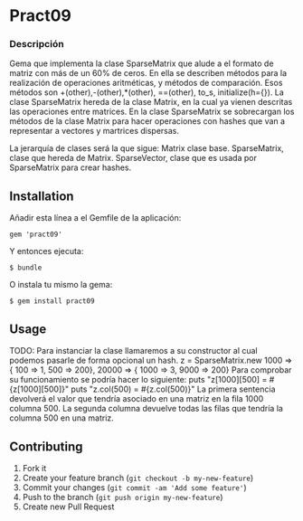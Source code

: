 # Pract09

### Descripción
Gema que implementa la clase SparseMatrix que alude a el formato de matriz con más de un 60% de ceros. 
En ella se describen métodos para la realización de operaciones aritméticas, y métodos de comparación. 
Esos métodos son +(other),-(other),*(other), ==(other), to_s, initialize(h={}). 
La clase SparseMatrix hereda de la clase Matrix, en la cual ya vienen descritas las operaciones entre matrices. 
En la clase SparseMatrix se sobrecargan los métodos de la clase Matrix para hacer operaciones con hashes que van
a representar a vectores y martrices dispersas.

La jerarquía de clases será la que sigue:
Matrix clase base.
SparseMatrix, clase que hereda de Matrix.
SparseVector, clase que es usada por SparseMatrix para crear hashes.


## Installation

Añadir esta línea a el Gemfile de la aplicación:

    gem 'pract09'

Y entonces ejecuta:

    $ bundle

O instala tu mismo la gema:

    $ gem install pract09

## Usage

TODO: Para instanciar la clase llamaremos a su constructor al cual podemos pasarle de forma opcional un hash.
z = SparseMatrix.new 1000 => { 100 => 1, 500 => 200}, 20000 => { 1000 => 3, 9000 => 200}
Para comprobar su funcionamiento se podría hacer lo siguiente:
puts "z[1000][500] = #{z[1000][500]}"
puts "z.col(500) = #{z.col(500)}"
La primera sentencia devolverá el valor  que tendría asociado  en una matriz en la fila 1000 columna 500.
La segunda columna devuelve todas las filas que tendría la columna 500 en una matriz.
## Contributing

1. Fork it
2. Create your feature branch (`git checkout -b my-new-feature`)
3. Commit your changes (`git commit -am 'Add some feature'`)
4. Push to the branch (`git push origin my-new-feature`)
5. Create new Pull Request


